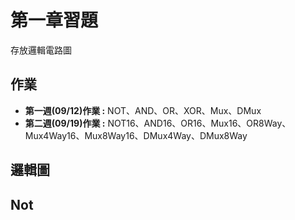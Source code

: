 
# 第一章習題

存放邏輯電路圖


## 作業
* **第一週(09/12)作業 :** NOT、AND、OR、XOR、Mux、DMux
* **第二週(09/19)作業 :** NOT16、AND16、OR16、Mux16、OR8Way、Mux4Way16、Mux8Way16、DMux4Way、DMux8Way


## 邏輯圖

## Not
![]()


